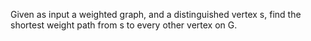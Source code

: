 Given as input a weighted graph, and a distinguished vertex s, find the shortest weight path from s to every other vertex on G.

